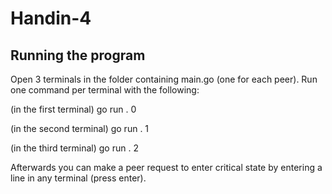 # Handin-4

## Running the program

Open 3 terminals in the folder containing main.go (one for each peer).
Run one command per terminal with the following:

(in the first terminal)
go run . 0

(in the second terminal)
go run . 1

(in the third terminal)
go run . 2

Afterwards you can make a peer request to enter critical state by entering a line in any terminal (press enter).
